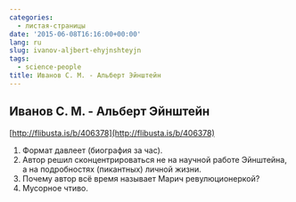 ```yaml
---
categories:
  - листая-страницы
date: '2015-06-08T16:16:00+00:00'
lang: ru
slug: ivanov-aljbert-ehyjnshteyjn
tags:
  - science-people
title: Иванов С. М. - Альберт Эйнштейн
---
```


## Иванов С. М. - Альберт Эйнштейн

[http://flibusta.is/b/406378](http://flibusta.is/b/406378)  

1.  Формат давлеет (биография за час).
2.  Автор решил сконцентрироваться не на научной работе Эйнштейна, а на подробностях (пикантных) личной жизни.
3.  Почему автор всё время называет Марич ревулюционеркой?
4.  Мусорное чтиво.
